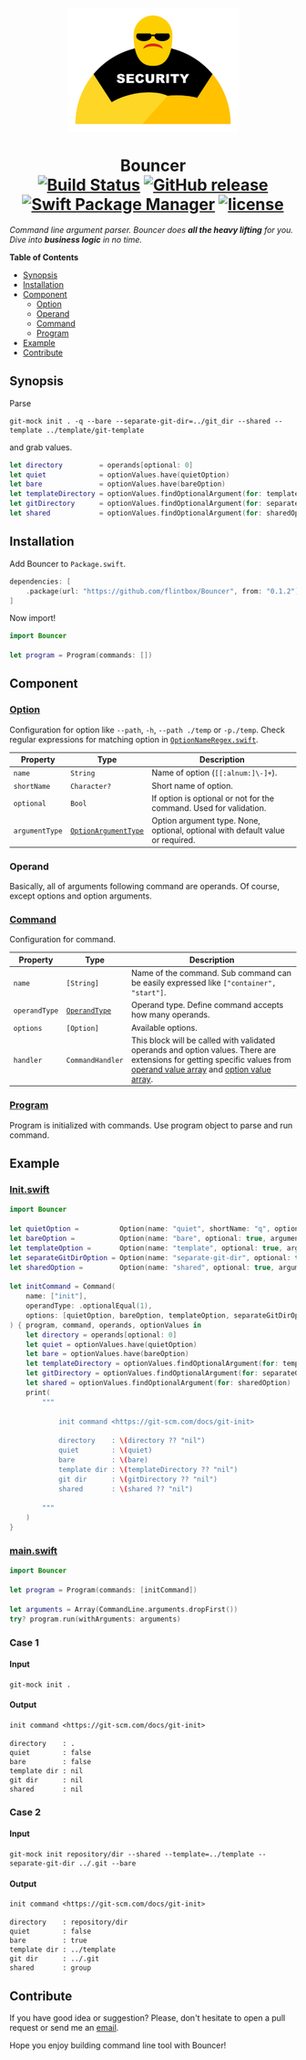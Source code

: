 <div align="center"><img src="/Assets/logo.png" width="300" /></div>
<h1 align="center">
  <b>Bouncer</b>
  <br>
  <a href="https://travis-ci.org/flintbox/Bouncer"><img src="https://travis-ci.org/flintbox/Bouncer.svg?branch=master" alt="Build Status" /></a>
  <a href="https://github.com/flintbox/Bouncer/releases"><img src="https://img.shields.io/github/release/flintbox/Bouncer.svg" alt="GitHub release" /></a>
  <a href="https://swift.org/package-manager"><img src="https://img.shields.io/badge/Swift%20PM-compatible-orange.svg" alt="Swift Package Manager" /></a>
  <a href="https://github.com/flintbox/Bouncer/blob/master/LICENSE"><img src="https://img.shields.io/github/license/mashape/apistatus.svg" alt="license" /></a>
</h1>

*Command line argument parser. Bouncer does **all the heavy lifting** for you. Dive into **business logic** in no time.*

**Table of Contents**
- [Synopsis](#synopsis)
- [Installation](#installation)
- [Component](#component)
  - [Option](#option)
  - [Operand](#operand)
  - [Command](#command)
  - [Program](#program)
- [Example](#example)
- [Contribute](#contribute)

## Synopsis

Parse

```shell
git-mock init . -q --bare --separate-git-dir=../git_dir --shared --template ../template/git-template
```

and grab values.

```swift
let directory         = operands[optional: 0]
let quiet             = optionValues.have(quietOption)
let bare              = optionValues.have(bareOption)
let templateDirectory = optionValues.findOptionalArgument(for: templateOption)
let gitDirectory      = optionValues.findOptionalArgument(for: separateGitDirOption)
let shared            = optionValues.findOptionalArgument(for: sharedOption)
```

## Installation

Add Bouncer to `Package.swift`.

```swift
dependencies: [
    .package(url: "https://github.com/flintbox/Bouncer", from: "0.1.2")
]
```

Now import!

```swift
import Bouncer

let program = Program(commands: [])
```

## Component

### [Option](https://github.com/flintbox/Bouncer/blob/master/Sources/Bouncer/Option/Option.swift)

Configuration for option like `--path`, `-h`, `--path ./temp` or `-p./temp`. Check regular expressions for matching option in [`OptionNameRegex.swift`](https://github.com/flintbox/Bouncer/blob/master/Sources/Bouncer/Option/OptionNameRegex.swift).

Property | Type | Description
-------- | ---- | -----------
`name` | `String` | Name of option (`[[:alnum:]\-]+`).
`shortName` | `Character?` | Short name of option.
`optional` | `Bool` | If option is optional or not for the command. Used for validation.
`argumentType` | [`OptionArgumentType`](https://github.com/flintbox/Bouncer/blob/master/Sources/Bouncer/Option/OptionArgumentType.swift) | Option argument type. None, optional, optional with default value or required.

### Operand

Basically, all of arguments following command are operands. Of course, except options and option arguments.

### [Command](https://github.com/flintbox/Bouncer/blob/master/Sources/Bouncer/Command/Command.swift)

Configuration for command.

Property | Type | Description
-------- | ---- | -----------
`name` | `[String]` | Name of the command. Sub command can be easily expressed like `["container", "start"]`.
`operandType` | [`OperandType`](https://github.com/flintbox/Bouncer/blob/master/Sources/Bouncer/Command/OperandType.swift) | Operand type. Define command accepts how many operands.
`options` | `[Option]` | Available options.
`handler` | `CommandHandler` | This block will be called with validated operands and option values. There are extensions for getting specific values from [operand value array](https://github.com/flintbox/Bouncer/blob/master/Sources/Bouncer/OperandValue/OperandValue+Array.swift) and [option value array](https://github.com/flintbox/Bouncer/blob/master/Sources/Bouncer/OptionValue/OptionValue+Array.swift).

### [Program](https://github.com/flintbox/Bouncer/blob/master/Sources/Bouncer/Program/Program.swift)

Program is initialized with commands. Use program object to parse and run command.

## Example

### [Init.swift](https://github.com/flintbox/Bouncer/blob/master/Sources/git-mock/init/Init.swift)

```swift
import Bouncer

let quietOption =          Option(name: "quiet", shortName: "q", optional: true, argumentType: .none)
let bareOption =           Option(name: "bare", optional: true, argumentType: .none)
let templateOption =       Option(name: "template", optional: true, argumentType: .required)
let separateGitDirOption = Option(name: "separate-git-dir", optional: true, argumentType: .required)
let sharedOption =         Option(name: "shared", optional: true, argumentType: .optional("group"))

let initCommand = Command(
    name: ["init"],
    operandType: .optionalEqual(1),
    options: [quietOption, bareOption, templateOption, separateGitDirOption, sharedOption]
) { program, command, operands, optionValues in
    let directory = operands[optional: 0]
    let quiet = optionValues.have(quietOption)
    let bare = optionValues.have(bareOption)
    let templateDirectory = optionValues.findOptionalArgument(for: templateOption)
    let gitDirectory = optionValues.findOptionalArgument(for: separateGitDirOption)
    let shared = optionValues.findOptionalArgument(for: sharedOption)
    print(
        """

            init command <https://git-scm.com/docs/git-init>

            directory    : \(directory ?? "nil")
            quiet        : \(quiet)
            bare         : \(bare)
            template dir : \(templateDirectory ?? "nil")
            git dir      : \(gitDirectory ?? "nil")
            shared       : \(shared ?? "nil")

        """
    )
}
```

### [main.swift](https://github.com/flintbox/Bouncer/blob/master/Sources/git-mock/main.swift)

```swift
import Bouncer

let program = Program(commands: [initCommand])

let arguments = Array(CommandLine.arguments.dropFirst())
try? program.run(withArguments: arguments)
```

### Case 1

#### Input

```shell
git-mock init .
```

#### Output

```shell
init command <https://git-scm.com/docs/git-init>

directory    : .
quiet        : false
bare         : false
template dir : nil
git dir      : nil
shared       : nil
```

### Case 2

#### Input

```shell
git-mock init repository/dir --shared --template=../template --separate-git-dir ../.git --bare
```

#### Output

```shell
init command <https://git-scm.com/docs/git-init>

directory    : repository/dir
quiet        : false
bare         : true
template dir : ../template
git dir      : ../.git
shared       : group
```

## Contribute

If you have good idea or suggestion? Please, don't hesitate to open a pull request or send me an [email](mailto:contact@jasonnam.com).

Hope you enjoy building command line tool with Bouncer!
